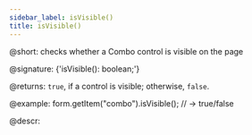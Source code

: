 ```yaml
---
sidebar_label: isVisible()
title: isVisible()
---          
```


@short: checks whether a Combo control is visible on the page

@signature: {'isVisible(): boolean;'}

@returns:
`true`, if a control is visible; otherwise, `false`.

@example:
form.getItem("combo").isVisible(); 
// -> true/false

@descr:
